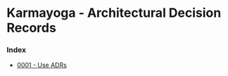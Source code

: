 # Karmayoga - Architectural Decision Records

### Index
- [0001 - Use ADRs](./0001-record-architecture-decisions.md)
